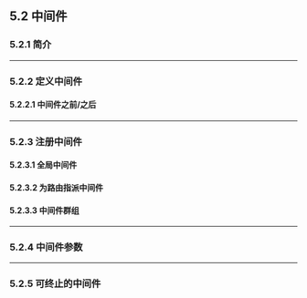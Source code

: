 ## 5.2 中间件

### 5.2.1 简介

------

### 5.2.2 定义中间件

#### 5.2.2.1 中间件之前/之后

------

### 5.2.3 注册中间件

#### 5.2.3.1 全局中间件

#### 5.2.3.2 为路由指派中间件

#### 5.2.3.3 中间件群组

-------

### 5.2.4 中间件参数

-------

### 5.2.5 可终止的中间件






